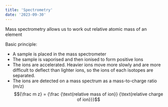 ```yaml
---
title: 'Spectrometry'
date: '2023-09-30'
---
```

Mass spectrometry allows us to work out relative atomic mass of an element

Basic principle:
- A sample is placed in the mass spectrometer
- The sample is vaporised and then ionised to form positive Ions
- The ions are accelerated. Heavier ions move more slowly and are more difficult to deflect than lighter ions, so the ions of each isotopes are separated.
- The ions are detected on a mass spectrum as a mass-to-charge ratio (m/z) 
$${\frac m z} = {\frac {\text{relative mass of ion}} {\text{relative charge of ion}}}$$

